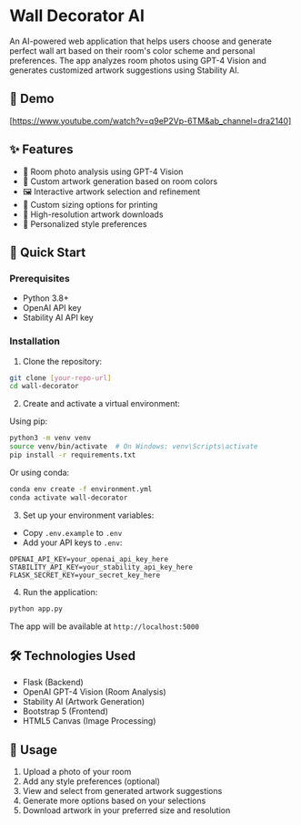 # Wall Decorator AI

An AI-powered web application that helps users choose and generate perfect wall art based on their room's color scheme and personal preferences. The app analyzes room photos using GPT-4 Vision and generates customized artwork suggestions using Stability AI.

## 🎥 Demo
[https://www.youtube.com/watch?v=q9eP2Vp-6TM&ab_channel=dra2140]

## ✨ Features

- 📸 Room photo analysis using GPT-4 Vision
- 🎨 Custom artwork generation based on room colors
- 🖼️ Interactive artwork selection and refinement
- 📏 Custom sizing options for printing
- 💾 High-resolution artwork downloads
- 🎯 Personalized style preferences

## 🚀 Quick Start

### Prerequisites
- Python 3.8+
- OpenAI API key
- Stability AI API key

### Installation

1. Clone the repository:
```bash
git clone [your-repo-url]
cd wall-decorator
```

2. Create and activate a virtual environment:

Using pip:
```bash
python3 -m venv venv
source venv/bin/activate  # On Windows: venv\Scripts\activate
pip install -r requirements.txt
```

Or using conda:
```bash
conda env create -f environment.yml
conda activate wall-decorator
```

3. Set up your environment variables:
- Copy `.env.example` to `.env`
- Add your API keys to `.env`:
```plaintext
OPENAI_API_KEY=your_openai_api_key_here
STABILITY_API_KEY=your_stability_api_key_here
FLASK_SECRET_KEY=your_secret_key_here
```

4. Run the application:
```bash
python app.py
```

The app will be available at `http://localhost:5000`

## 🛠️ Technologies Used

- Flask (Backend)
- OpenAI GPT-4 Vision (Room Analysis)
- Stability AI (Artwork Generation)
- Bootstrap 5 (Frontend)
- HTML5 Canvas (Image Processing)

## 📝 Usage

1. Upload a photo of your room
2. Add any style preferences (optional)
3. View and select from generated artwork suggestions
4. Generate more options based on your selections
5. Download artwork in your preferred size and resolution
